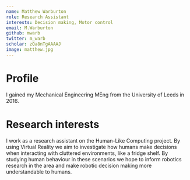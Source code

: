 ```yaml
---
name: Matthew Warburton
role: Research Assistant
interests: Decision making, Motor control
email: M.Warburton
github: mwarb
twitter: m_warb
scholar: zQa8nTgAAAAJ
image: matthew.jpg
---
```



# Profile

I gained my Mechanical Engineering MEng from the University of Leeds in 2016.

# Research interests

I work as a research assistant on the Human-Like Computing project. By using Virtual Reality we aim to investigate how humans make decisions when interacting with cluttered environments, like a fridge shelf. By studying human behaviour in these scenarios we hope to inform robotics research in the area and make robotic decision making more understandable to humans.
